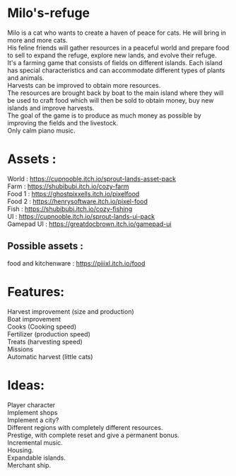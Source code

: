 # Milo's-refuge

Milo is a cat who wants to create a haven of peace for cats. He will bring in more and more cats.  
His feline friends will gather resources in a peaceful world and prepare food to sell to expand the refuge, explore new lands, and evolve their refuge.  
It's a farming game that consists of fields on different islands. Each island has special characteristics and can accommodate different types of plants and animals.   
Harvests can be improved to obtain more resources.  
The resources are brought back by boat to the main island where they will be used to craft food which will then be sold to obtain money, buy new islands and improve harvests.  
The goal of the game is to produce as much money as possible by improving the fields and the livestock.  
Only calm piano music.  

# Assets :

World : https://cupnooble.itch.io/sprout-lands-asset-pack  
Farm : https://shubibubi.itch.io/cozy-farm  
Food 1 : https://ghostpixxells.itch.io/pixelfood  
Food 2 : https://henrysoftware.itch.io/pixel-food  
Fish : https://shubibubi.itch.io/cozy-fishing  
UI : https://cupnooble.itch.io/sprout-lands-ui-pack  
Gamepad UI : https://greatdocbrown.itch.io/gamepad-ui  

## Possible assets :

food and kitchenware : https://piiixl.itch.io/food

# Features:  

Harvest improvement (size and production)   
Boat improvement  
Cooks (Cooking speed)   
Fertilizer (production speed)   
Treats (harvesting speed)  
Missions  
Automatic harvest (little cats)  

# Ideas:   

Player character  
Implement shops  
Implement a city?  
Different regions with completely different resources.  
Prestige, with complete reset and give a permanent bonus.  
Incremental music.  
Housing.  
Expandable islands.  
Merchant ship.  
